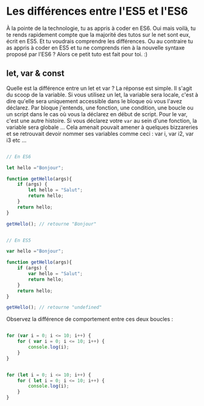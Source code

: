 # Les différences entre l'ES5 et l'ES6

À la pointe de la technologie, tu as appris à coder en ES6. Oui mais voilà, tu te rends rapidement compte que la majorité des tutos sur le net sont eux, écrit en ES5. Et tu voudrais comprendre les différences. Ou au contraire tu as appris à coder en ES5 et tu ne comprends rien à la nouvelle syntaxe proposé par l'ES6 ? Alors ce petit tuto est fait pour toi. :) 

## let, var & const

Quelle est la différence entre un let et var ? La réponse est simple. Il s'agit du scoop de la variable. Si vous utilisez un let, la variable sera locale, c'est à dire qu'elle sera uniquement accessible dans le bloque où vous l'avez déclarez. Par bloque j'entends, une fonction, une condition, une boucle ou un script dans le cas où vous la déclarez en début de script. Pour le var, c'est une autre histoire. Si vous déclarez votre ``` var ``` au sein d'une fonction, la variable sera globale ... Cela amenait pouvait amener à quelques bizzareries et se retrouvait devoir  nommer ses variables comme ceci  : var i, var i2, var i3 etc ... 

```javascript 

// En ES6 

let hello ="Bonjour";

function getHello(args){
	if (args) {
		let hello = "Salut";
		return hello;
	}
	return hello;
}

getHello(); // retourne "Bonjour"


// En ES5

var hello ="Bonjour";

function getHello(args){
	if (args) {
		var hello = "Salut";
		return hello;
	}
	return hello;
}

getHello(); // retourne "undefined"

```

Observez la différence de comportement entre ces deux boucles :

```javascript 

for (var i = 0; i <= 10; i++) {
	for ( var i = 0; i <= 10; i++) {
		console.log(i);
	} 
}

```

```javascript 

for (let i = 0; i <= 10; i++) {
	for ( let i = 0; i <= 10; i++) {
		console.log(i);
	} 
}

```
